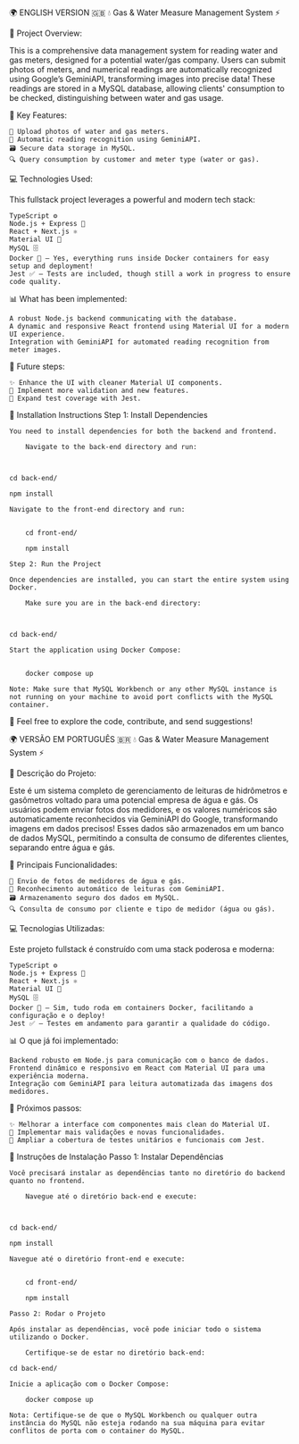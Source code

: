 🌍 ENGLISH VERSION 🇬🇧
💧 Gas & Water Measure Management System ⚡

🔧 Project Overview:

This is a comprehensive data management system for reading water and gas meters, designed for a potential water/gas company. Users can submit photos of meters, and numerical readings are automatically recognized using Google’s GeminiAPI, transforming images into precise data! These readings are stored in a MySQL database, allowing clients' consumption to be checked, distinguishing between water and gas usage.

🌟 Key Features:

    🚰 Upload photos of water and gas meters.
    🧠 Automatic reading recognition using GeminiAPI.
    🗃️ Secure data storage in MySQL.
    🔍 Query consumption by customer and meter type (water or gas).

💻 Technologies Used:

This fullstack project leverages a powerful and modern tech stack:

    TypeScript ⚙️
    Node.js + Express 🚀
    React + Next.js ⚛️
    Material UI 🎨
    MySQL 🗄️
    Docker 🐳 – Yes, everything runs inside Docker containers for easy setup and deployment!
    Jest ✅ – Tests are included, though still a work in progress to ensure code quality.

📊 What has been implemented:

    A robust Node.js backend communicating with the database.
    A dynamic and responsive React frontend using Material UI for a modern UI experience.
    Integration with GeminiAPI for automated reading recognition from meter images.

🔮 Future steps:

    ✨ Enhance the UI with cleaner Material UI components.
    🔐 Implement more validation and new features.
    🧪 Expand test coverage with Jest.


🔧 Installation Instructions
    Step 1: Install Dependencies

    You need to install dependencies for both the backend and frontend.

        Navigate to the back-end directory and run:



    cd back-end/

    npm install

    Navigate to the front-end directory and run:


        cd front-end/

        npm install

    Step 2: Run the Project

    Once dependencies are installed, you can start the entire system using Docker.

        Make sure you are in the back-end directory:



    cd back-end/

    Start the application using Docker Compose:


        docker compose up

    Note: Make sure that MySQL Workbench or any other MySQL instance is not running on your machine to avoid port conflicts with the MySQL container.

🔗 Feel free to explore the code, contribute, and send suggestions!


🌍 VERSÃO EM PORTUGUÊS 🇧🇷
💧 Gas & Water Measure Management System ⚡

🔧 Descrição do Projeto:

Este é um sistema completo de gerenciamento de leituras de hidrômetros e gasômetros voltado para uma potencial empresa de água e gás. Os usuários podem enviar fotos dos medidores, e os valores numéricos são automaticamente reconhecidos via GeminiAPI do Google, transformando imagens em dados precisos! Esses dados são armazenados em um banco de dados MySQL, permitindo a consulta de consumo de diferentes clientes, separando entre água e gás.

🌟 Principais Funcionalidades:

    🚰 Envio de fotos de medidores de água e gás.
    🧠 Reconhecimento automático de leituras com GeminiAPI.
    🗃️ Armazenamento seguro dos dados em MySQL.
    🔍 Consulta de consumo por cliente e tipo de medidor (água ou gás).

💻 Tecnologias Utilizadas:

Este projeto fullstack é construído com uma stack poderosa e moderna:

    TypeScript ⚙️
    Node.js + Express 🚀
    React + Next.js ⚛️
    Material UI 🎨
    MySQL 🗄️
    Docker 🐳 – Sim, tudo roda em containers Docker, facilitando a configuração e o deploy!
    Jest ✅ – Testes em andamento para garantir a qualidade do código.

📊 O que já foi implementado:

    Backend robusto em Node.js para comunicação com o banco de dados.
    Frontend dinâmico e responsivo em React com Material UI para uma experiência moderna.
    Integração com GeminiAPI para leitura automatizada das imagens dos medidores.

🔮 Próximos passos:

    ✨ Melhorar a interface com componentes mais clean do Material UI.
    🔐 Implementar mais validações e novas funcionalidades.
    🧪 Ampliar a cobertura de testes unitários e funcionais com Jest.

🔧 Instruções de Instalação
    Passo 1: Instalar Dependências

    Você precisará instalar as dependências tanto no diretório do backend quanto no frontend.

        Navegue até o diretório back-end e execute:



    cd back-end/

    npm install

    Navegue até o diretório front-end e execute:


        cd front-end/
        
        npm install

    Passo 2: Rodar o Projeto

    Após instalar as dependências, você pode iniciar todo o sistema utilizando o Docker.

        Certifique-se de estar no diretório back-end:

    cd back-end/

    Inicie a aplicação com o Docker Compose:

        docker compose up

    Nota: Certifique-se de que o MySQL Workbench ou qualquer outra instância do MySQL não esteja rodando na sua máquina para evitar conflitos de porta com o container do MySQL.


